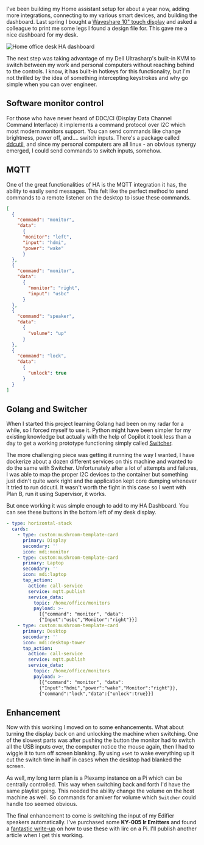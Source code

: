<!-- title: Software KVM and other home controls with MQTT -->
<!-- description: Creating a MQTT based automation tool for use with Home Assistant. -->
I've been building my Home assistant setup for about a year now, adding more integrations, connecting to my various smart devices, and building the dashboard. Last spring I bought a [Waveshare 10" touch display](https://www.waveshare.com/wiki/10.4HP-CAPQLED) and asked a colleague to print me some legs I found a design file for. This gave me a nice dashboard for my desk.

![Home office desk HA dashboard](/images/2025/ha-dashboard-touch-panel3.png)

The next step was taking advantage of my Dell Ultrasharp's built-in KVM to switch between my work and personal computers without reaching behind to the controls. I know, it has built-in hotkeys for this functionality, but I'm not thrilled by the idea of something intercepting keystrokes and why go simple when you can over engineer.

## Software monitor control

For those who have never heard of DDC/CI (Display Data Channel Command Interface) it implements a command protocol over I2C which most modern monitors support. You can send commands like change brightness, power off, and.... switch inputs. There's a package called [ddcutil](https://www.ddcutil.com/), and since my personal computers are all linux - an obvious synergy emerged, I could send commands to switch inputs, somehow.

## MQTT

One of the great functionalities of HA is the MQTT integration it has, the ability to easily send messages. This felt like the perfect method to send commands to a remote listener on the desktop to issue these commands.

```json
[
  {
    "command": "monitor",
    "data":
      {
      "monitor": "left",
      "input": "hdmi",
      "power": "wake"
      }
  },
  {
    "command": "monitor",
    "data":
      {
        "monitor": "right",
        "input": "usbc"
      }
  },
  {
    "command": "speaker",
    "data":
      {
        "volume": "up"
      }
  },
  {
    "command": "lock",
    "data":
      {
        "unlock": true
      }
  }
]
```

## Golang and Switcher

When I started this project learning Golang had been on my radar for a while, so I forced myself to use it. Python might have been simpler for my existing knowledge but actually with the help of Copilot it took less than a day to get a working prototype functioning simply called [Switcher](https://github.com/lairdm/switcher).

The more challenging piece was getting it running the way I wanted, I have dockerize about a dozen different services on this machine and wanted to do the same with Switcher. Unfortunately after a lot of attempts and failures, I was able to map the proper I2C devices to the container but something just didn't quite work right and the application kept core dumping whenever it tried to run ddcutil. It wasn't worth the fight in this case so I went with Plan B, run it using Supervisor, it works.

But once working it was simple enough to add to my HA Dashboard. You can see these buttons in the bottom left of my desk display.

```yaml
- type: horizontal-stack
  cards:
    - type: custom:mushroom-template-card
      primary: Display
      secondary: ''
      icon: mdi:monitor
    - type: custom:mushroom-template-card
      primary: Laptop
      secondary: ''
      icon: mdi:laptop
      tap_action:
        action: call-service
        service: mqtt.publish
        service_data:
          topic: /home/office/monitors
          payload: >-
            [{"command": "monitor", "data":
            {"Input":"usbc","Monitor":"right"}}]
    - type: custom:mushroom-template-card
      primary: Desktop
      secondary: ''
      icon: mdi:desktop-tower
      tap_action:
        action: call-service
        service: mqtt.publish
        service_data:
          topic: /home/office/monitors
          payload: >-
            [{"command": "monitor", "data":
            {"Input":"hdmi","power":"wake","Monitor":"right"}},
			{"command":"lock","data":{"unlock":true}}]
```

## Enhancement

Now with this working I moved on to some enhancements. What about turning the display back on and unlocking the machine when switching. One of the slowest parts was after pushing the button the monitor had to switch all the USB inputs over, the computer notice the mouse again, then I had to wiggle it to turn off screen blanking. By using `xset` to wake everything up it cut the switch time in half in cases when the desktop had blanked the screen.

As well, my long term plan is a Plexamp instance on a Pi which can be centrally controlled. This way when switching back and forth I'd have the same playlist going. This needed the ability change the volume on the host machine as well. So commands for amixer for volume which `Switcher` could handle too seemed obvious.

The final enhancement to come is switching the input of my Edifier speakers automatically. I've purchased some <b>KY-005 Ir Emitters</b> and found a [fantastic write-up](https://marabesi.com/iot/mapping-ir-emitter-k005-receiver-ky-022-to-raspberry.html) on how to use these with lirc on a Pi. I'll publish another article when I get this working.
